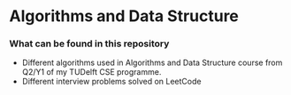 # Algorithms and Data Structure

### What can be found in this repository
- Different algorithms used in Algorithms and Data Structure course from Q2/Y1 of my TUDelft CSE programme.
- Different interview problems solved on LeetCode 
